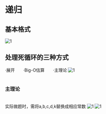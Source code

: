 # 递归
## 基本格式
![1](https://i.loli.net/2019/10/16/vMdOzbA9SsYZexQ.png)

## 处理死循环的三种方式
·展开　　·Big-O估算　　·主理论
![1](https://i.loli.net/2019/10/16/olCUEWmQrKakfBM.png)</br></br>
### 主理论 </br></br>
实际做题时，需将a,b,c,d,k替换成相应常数
![1](https://i.loli.net/2019/10/16/q5upS78Lk3TiBdU.png)
![1](https://i.loli.net/2019/10/16/j6AhMTtR3ivnXqp.png)
